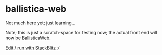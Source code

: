 # ballistica-web

Not much here yet; just learning...

Note; this is just a scratch-space for testing now; the actual front end will now be [BallisticaWeb](https://github.com/efroemling/ballistica-web).

[Edit / run with StackBlitz ⚡️](https://stackblitz.com/edit/ballistica-web)
